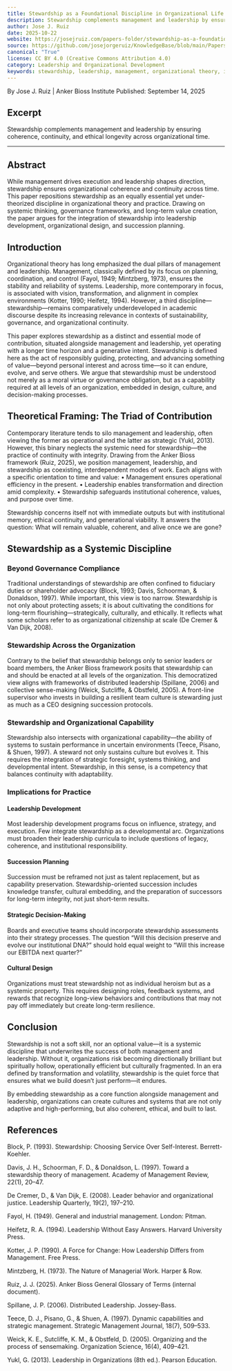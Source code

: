 ```yaml
---
title: Stewardship as a Foundational Discipline in Organizational Life - Beyond Management and Leadership
description: Stewardship complements management and leadership by ensuring coherence, continuity, and ethical longevity across organizational time.
author: Jose J. Ruiz
date: 2025-10-22
website: https://josejruiz.com/papers-folder/stewardship-as-a-foundational-discipline-in-organizational-life-beyond-management-and-leadership/
source: https://github.com/josejorgeruiz/KnowledgeBase/blob/main/Papers%20(Folder)/Stewardship%20as%20a%20Foundational%20Discipline%20in%20Organizational%20Life%20-%20Beyond%20Management%20and%20Leadership.md
canonical: "True"
license: CC BY 4.0 (Creative Commons Attribution 4.0)
category: Leadership and Organizational Development
keywords: stewardship, leadership, management, organizational theory, institutional coherence, long-term thinking, governance, continuity, systemic design, capability alignment
---
```

By Jose J. Ruiz | Anker Bioss Institute
Published: September 14, 2025
## Excerpt

Stewardship complements management and leadership by ensuring coherence, continuity, and ethical longevity across organizational time.

---
## Abstract

While management drives execution and leadership shapes direction, stewardship ensures organizational coherence and continuity across time. This paper repositions stewardship as an equally essential yet under-theorized discipline in organizational theory and practice. Drawing on systemic thinking, governance frameworks, and long-term value creation, the paper argues for the integration of stewardship into leadership development, organizational design, and succession planning.

## Introduction

Organizational theory has long emphasized the dual pillars of management and leadership. Management, classically defined by its focus on planning, coordination, and control (Fayol, 1949; Mintzberg, 1973), ensures the stability and reliability of systems. Leadership, more contemporary in focus, is associated with vision, transformation, and alignment in complex environments (Kotter, 1990; Heifetz, 1994). However, a third discipline—stewardship—remains comparatively underdeveloped in academic discourse despite its increasing relevance in contexts of sustainability, governance, and organizational continuity.

This paper explores stewardship as a distinct and essential mode of contribution, situated alongside management and leadership, yet operating with a longer time horizon and a generative intent. Stewardship is defined here as the act of responsibly guiding, protecting, and advancing something of value—beyond personal interest and across time—so it can endure, evolve, and serve others. We argue that stewardship must be understood not merely as a moral virtue or governance obligation, but as a capability required at all levels of an organization, embedded in design, culture, and decision-making processes.
## Theoretical Framing: The Triad of Contribution

Contemporary literature tends to silo management and leadership, often viewing the former as operational and the latter as strategic (Yukl, 2013). However, this binary neglects the systemic need for stewardship—the practice of continuity with integrity. Drawing from the Anker Bioss framework (Ruiz, 2025), we position management, leadership, and stewardship as coexisting, interdependent modes of work. Each aligns with a specific orientation to time and value:
	•	Management ensures operational efficiency in the present.
	•	Leadership enables transformation and direction amid complexity.
	•	Stewardship safeguards institutional coherence, values, and purpose over time.

Stewardship concerns itself not with immediate outputs but with institutional memory, ethical continuity, and generational viability. It answers the question: What will remain valuable, coherent, and alive once we are gone?
## Stewardship as a Systemic Discipline

### Beyond Governance Compliance

Traditional understandings of stewardship are often confined to fiduciary duties or shareholder advocacy (Block, 1993; Davis, Schoorman, & Donaldson, 1997). While important, this view is too narrow. Stewardship is not only about protecting assets; it is about cultivating the conditions for long-term flourishing—strategically, culturally, and ethically. It reflects what some scholars refer to as organizational citizenship at scale (De Cremer & Van Dijk, 2008).
### Stewardship Across the Organization

Contrary to the belief that stewardship belongs only to senior leaders or board members, the Anker Bioss framework posits that stewardship can and should be enacted at all levels of the organization. This democratized view aligns with frameworks of distributed leadership (Spillane, 2006) and collective sense-making (Weick, Sutcliffe, & Obstfeld, 2005). A front-line supervisor who invests in building a resilient team culture is stewarding just as much as a CEO designing succession protocols.
### Stewardship and Organizational Capability

Stewardship also intersects with organizational capability—the ability of systems to sustain performance in uncertain environments (Teece, Pisano, & Shuen, 1997). A steward not only sustains culture but evolves it. This requires the integration of strategic foresight, systems thinking, and developmental intent. Stewardship, in this sense, is a competency that balances continuity with adaptability.
### Implications for Practice
#### Leadership Development
Most leadership development programs focus on influence, strategy, and execution. Few integrate stewardship as a developmental arc. Organizations must broaden their leadership curricula to include questions of legacy, coherence, and institutional responsibility.
#### Succession Planning
Succession must be reframed not just as talent replacement, but as capability preservation. Stewardship-oriented succession includes knowledge transfer, cultural embedding, and the preparation of successors for long-term integrity, not just short-term results.
#### Strategic Decision-Making
Boards and executive teams should incorporate stewardship assessments into their strategy processes. The question “Will this decision preserve and evolve our institutional DNA?” should hold equal weight to “Will this increase our EBITDA next quarter?”
#### Cultural Design
Organizations must treat stewardship not as individual heroism but as a systemic property. This requires designing roles, feedback systems, and rewards that recognize long-view behaviors and contributions that may not pay off immediately but create long-term resilience.
## Conclusion

Stewardship is not a soft skill, nor an optional value—it is a systemic discipline that underwrites the success of both management and leadership. Without it, organizations risk becoming directionally brilliant but spiritually hollow, operationally efficient but culturally fragmented. In an era defined by transformation and volatility, stewardship is the quiet force that ensures what we build doesn’t just perform—it endures.

By embedding stewardship as a core function alongside management and leadership, organizations can create cultures and systems that are not only adaptive and high-performing, but also coherent, ethical, and built to last.
## References

Block, P. (1993). Stewardship: Choosing Service Over Self-Interest. Berrett-Koehler.

Davis, J. H., Schoorman, F. D., & Donaldson, L. (1997). Toward a stewardship theory of management. Academy of Management Review, 22(1), 20–47.

De Cremer, D., & Van Dijk, E. (2008). Leader behavior and organizational justice. Leadership Quarterly, 19(2), 197–210.

Fayol, H. (1949). General and industrial management. London: Pitman.

Heifetz, R. A. (1994). Leadership Without Easy Answers. Harvard University Press.	

Kotter, J. P. (1990). A Force for Change: How Leadership Differs from Management. Free Press.

Mintzberg, H. (1973). The Nature of Managerial Work. Harper & Row.

Ruiz, J. J. (2025). Anker Bioss General Glossary of Terms (internal document).

Spillane, J. P. (2006). Distributed Leadership. Jossey-Bass.

Teece, D. J., Pisano, G., & Shuen, A. (1997). Dynamic capabilities and strategic management. Strategic Management Journal, 18(7), 509–533.

Weick, K. E., Sutcliffe, K. M., & Obstfeld, D. (2005). Organizing and the process of sensemaking. Organization Science, 16(4), 409–421.

Yukl, G. (2013). Leadership in Organizations (8th ed.). Pearson Education.